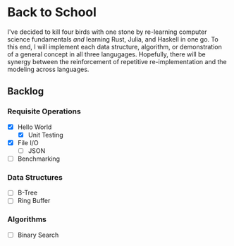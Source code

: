# Back to School
I've decided to kill four birds with one stone by re-learning computer science
fundamentals _and_ learning Rust, Julia, and Haskell in one go. To this end, I
will implement each data structure, algorithm, or demonstration of a general
concept in all three langugages. Hopefully, there will be synergy between the
reinforcement of repetitive re-implementation and the modeling across languages.

## Backlog
### Requisite Operations
- [x] Hello World
    - [x] Unit Testing
- [x] File I/O
  - [ ] JSON
- [ ] Benchmarking

### Data Structures
- [ ] B-Tree
- [ ] Ring Buffer

### Algorithms
- [ ] Binary Search
